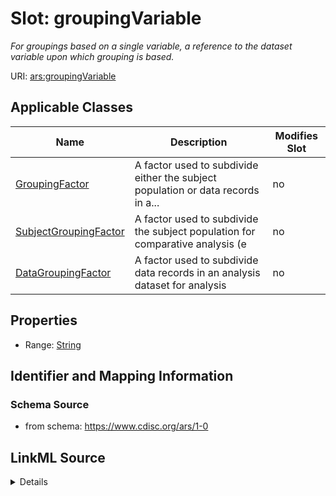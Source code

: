 # Slot: groupingVariable


_For groupings based on a single variable, a reference to the dataset variable upon which grouping is based._



URI: [ars:groupingVariable](https://www.cdisc.org/ars/1-0/groupingVariable)



<!-- no inheritance hierarchy -->




## Applicable Classes

| Name | Description | Modifies Slot |
| --- | --- | --- |
[GroupingFactor](GroupingFactor.md) | A factor used to subdivide either the subject population or data records in a... |  no  |
[SubjectGroupingFactor](SubjectGroupingFactor.md) | A factor used to subdivide the subject population for comparative analysis (e |  no  |
[DataGroupingFactor](DataGroupingFactor.md) | A factor used to subdivide data records in an analysis dataset for analysis |  no  |







## Properties

* Range: [String](String.md)





## Identifier and Mapping Information







### Schema Source


* from schema: https://www.cdisc.org/ars/1-0




## LinkML Source

<details>
```yaml
name: groupingVariable
description: For groupings based on a single variable, a reference to the dataset
  variable upon which grouping is based.
from_schema: https://www.cdisc.org/ars/1-0
rank: 1000
alias: groupingVariable
domain_of:
- GroupingFactor
range: string

```
</details>